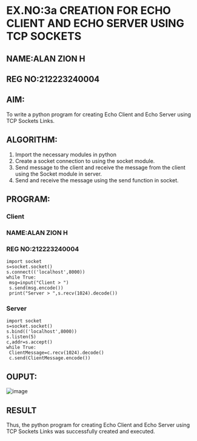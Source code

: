 # EX.NO:3a            CREATION FOR ECHO CLIENT AND ECHO SERVER USING TCP SOCKETS

## NAME:ALAN ZION H
## REG NO:212223240004

## AIM:
To write a python program for creating Echo Client and Echo Server using TCP
Sockets Links.

## ALGORITHM:
1. Import the necessary modules in python</br>
2. Create a socket connection to using the socket module.</br>
3. Send message to the client and receive the message from the client using the Socket module in
 server.</br>
4. Send and receive the message using the send function in socket.</br>

## PROGRAM:
### Client

### NAME:ALAN ZION H
### REG NO:212223240004
```
import socket
s=socket.socket()
s.connect(('localhost',8000))
while True:
 msg=input("Client > ")
 s.send(msg.encode())
 print("Server > ",s.recv(1024).decode())
```
### Server
```
import socket
s=socket.socket()
s.bind(('localhost',8000))
s.listen(5)
c,addr=s.accept()
while True:
 ClientMessage=c.recv(1024).decode()
 c.send(ClientMessage.encode())
```
## OUPUT:
![image](https://github.com/user-attachments/assets/1f2de386-1b78-4ec7-b420-175e60d89cc1)

## RESULT
Thus, the python program for creating Echo Client and Echo Server using TCP Sockets Links 
was successfully created and executed.
